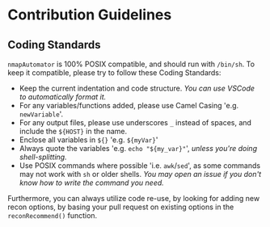 # Contribution Guidelines

## Coding Standards

`nmapAutomator` is 100% POSIX compatible, and should run with `/bin/sh`. To keep it compatible, please try to follow these Coding Standards:
- Keep the current indentation and code structure. *You can use VSCode to automatically format it.*
- For any variables/functions added, please use Camel Casing 'e.g. `newVariable`'.
- For any output files, please use underscores `_` instead of spaces, and include the `${HOST}` in the name.
- Enclose all variables in `${}` 'e.g. `${myVar}`'
- Always quote the variables 'e.g. `echo "${my_var}"`', *unless you're doing shell-splitting.*
- Use POSIX commands where possible 'i.e. `awk`/`sed`', as some commands may not work with `sh` or older shells. *You may open an issue if you don't know how to write the command you need.*

Furthermore, you can always utilize code re-use, by looking for adding new recon options, by basing your pull request on existing options in the `reconRecommend()` function.
